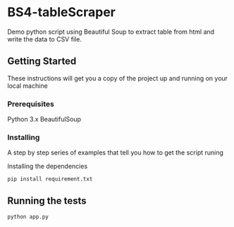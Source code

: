 # BS4-tableScraper

Demo python script using Beautiful Soup to extract table from html and write the data to CSV file.

## Getting Started

These instructions will get you a copy of the project up and running on your local machine

### Prerequisites

Python 3.x
BeautifulSoup

### Installing

A step by step series of examples that tell you how to get the script runing


Installing the dependencies

```
pip install requirement.txt
```

## Running the tests
```
python app.py
```